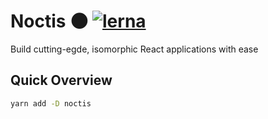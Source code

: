 # Noctis :new_moon: [![lerna](https://img.shields.io/badge/maintained%20with-lerna-cc00ff.svg)](https://lernajs.io/)
Build cutting-egde, isomorphic React applications with ease

## Quick Overview

```sh
yarn add -D noctis
```
